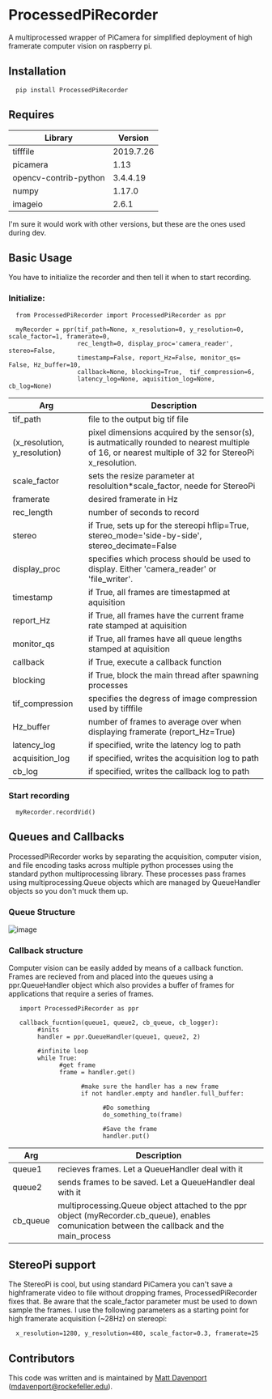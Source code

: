 # ProcessedPiRecorder
A multiprocessed wrapper of PiCamera for simplified deployment of high framerate computer vision on raspberry pi. 

## Installation

      pip install ProcessedPiRecorder

## Requires

Library | Version
--------|--------
tifffile | 2019.7.26    
picamera | 1.13         
opencv-contrib-python | 3.4.4.19     
numpy | 1.17.0  
imageio | 2.6.1

I'm sure it would work with other versions, but these are the ones used during dev.

## Basic Usage
You have to initialize the recorder and then tell it when to start recording. 

### Initialize:

      from ProcessedPiRecorder import ProcessedPiRecorder as ppr

      myRecorder = ppr(tif_path=None, x_resolution=0, y_resolution=0, scale_factor=1, framerate=0, 
                       rec_length=0, display_proc='camera_reader', stereo=False,
                       timestamp=False, report_Hz=False, monitor_qs= False, Hz_buffer=10,
                       callback=None, blocking=True,  tif_compression=6, 
                       latency_log=None, aquisition_log=None,  cb_log=None)
Arg | Description
----|------------
tif_path | file to the output big tif file
(x_resolution, y_resolution) | pixel dimensions acquired by the sensor(s), is autmatically rounded to nearest multiple of 16, or nearest multiple of 32 for StereoPi x_resolution. 
scale_factor | sets the resize parameter at resolultion*scale_factor, neede for StereoPi
framerate | desired framerate in Hz
rec_length | number of seconds to record
stereo | if True, sets up for the stereopi hflip=True, stereo_mode='side-by-side', stereo_decimate=False
display_proc | specifies which process should be used to display. Either 'camera_reader' or 'file_writer'. 
timestamp | if True, all frames are timestapmed at aquisition
report_Hz | if True, all frames have the current frame rate stamped at aquisition
monitor_qs | if True, all frames have all queue lengths stamped at aquisition
callback | if True, execute a callback function
blocking | if True, block the main thread after spawning processes
tif_compression | specifies the degress of image compression used by tifffile
Hz_buffer | number of frames to average over when displaying framerate (report_Hz=True)
latency_log | if specified, write the latency log to path
acquisition_log | if specified, writes the acquisition log to path
cb_log | if specified, writes the callback log to path


### Start recording

      myRecorder.recordVid()
      
## Queues and Callbacks

ProcessedPiRecorder works by separating the acquisition, computer vision, and file encoding tasks across multiple python processes using the standard python multiprocessing library. These processes pass frames using multiprocessing.Queue objects which are managed by QueueHandler objects so you don't muck them up. 

### Queue Structure

![image](https://docs.google.com/drawings/d/e/2PACX-1vTXOWzwBbJXiHAlQ2O2yern1L8TyWnSlfooWjhQqmJVHwOtCrFQGigZHY8wW8yBQOjxfdXcpGitcOYS/pub?w=916&h=727)

### Callback structure
Computer vision can be easily added by means of a callback function. Frames are recieved from and placed into the queues using a ppr.QueueHandler object which also provides a buffer of frames for applications that require a series of frames. 

       import ProcessedPiRecorder as ppr

       callback_fucntion(queue1, queue2, cb_queue, cb_logger):
            #inits    
            handler = ppr.QueueHandler(queue1, queue2, 2)
            
            #infinite loop
            while True:
                  #get frame
                  frame = handler.get()
                        
                        #make sure the handler has a new frame
                        if not handler.empty and handler.full_buffer:
                              
                              #Do something
                              do_something_to(frame)
                              
                              #Save the frame
                              handler.put()
            
            
Arg | Description
----|------------
queue1 | recieves frames. Let a QueueHandler deal with it  
queue2 | sends frames to be saved. Let a QueueHandler deal with it
cb_queue | multiprocessing.Queue object attached to the ppr object (myRecorder.cb_queue), enables comunication between the callback and the main_process

## StereoPi support

The StereoPi is cool, but using standard PiCamera you can't save a highframerate video to file without dropping frames, ProcessedPiRecorder fixes that. Be aware that the scale_factor parameter must be used to down sample the frames. I use the following parameters as a starting point for high framerate acquisition (~28Hz) on stereopi: 

      x_resolution=1280, y_resolution=480, scale_factor=0.3, framerate=25

## Contributors
This code was written and is maintained by [Matt Davenport](https://github.com/mattisabrat) (mdavenport@rockefeller.edu).
